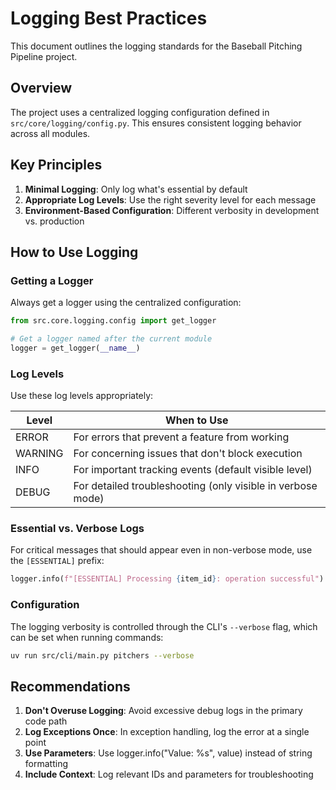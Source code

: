# Logging Best Practices

This document outlines the logging standards for the Baseball Pitching Pipeline project.

## Overview

The project uses a centralized logging configuration defined in `src/core/logging/config.py`. This ensures consistent logging behavior across all modules.

## Key Principles

1. **Minimal Logging**: Only log what's essential by default
2. **Appropriate Log Levels**: Use the right severity level for each message
3. **Environment-Based Configuration**: Different verbosity in development vs. production

## How to Use Logging

### Getting a Logger

Always get a logger using the centralized configuration:

```python
from src.core.logging.config import get_logger

# Get a logger named after the current module
logger = get_logger(__name__)
```

### Log Levels

Use these log levels appropriately:

| Level | When to Use |
|-------|-------------|
| ERROR | For errors that prevent a feature from working |
| WARNING | For concerning issues that don't block execution |
| INFO | For important tracking events (default visible level) |
| DEBUG | For detailed troubleshooting (only visible in verbose mode) |

### Essential vs. Verbose Logs

For critical messages that should appear even in non-verbose mode, use the `[ESSENTIAL]` prefix:

```python
logger.info(f"[ESSENTIAL] Processing {item_id}: operation successful")
```

### Configuration

The logging verbosity is controlled through the CLI's `--verbose` flag, which can be set when running commands:

```bash
uv run src/cli/main.py pitchers --verbose
```

## Recommendations

1. **Don't Overuse Logging**: Avoid excessive debug logs in the primary code path
2. **Log Exceptions Once**: In exception handling, log the error at a single point
3. **Use Parameters**: Use logger.info("Value: %s", value) instead of string formatting
4. **Include Context**: Log relevant IDs and parameters for troubleshooting 